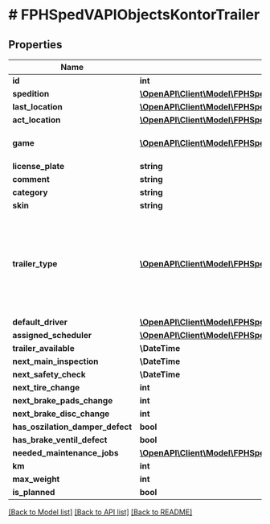 # # FPHSpedVAPIObjectsKontorTrailer

## Properties

Name | Type | Description | Notes
------------ | ------------- | ------------- | -------------
**id** | **int** |  | [readonly]
**spedition** | [**\OpenAPI\Client\Model\FPHSpedVAPIObjectsSpeditionsSpedition**](FPHSpedVAPIObjectsSpeditionsSpedition.md) |  | [readonly]
**last_location** | [**\OpenAPI\Client\Model\FPHSpedVAPIObjectsMapsCompanyCity**](FPHSpedVAPIObjectsMapsCompanyCity.md) |  | [readonly]
**act_location** | [**\OpenAPI\Client\Model\FPHSpedVAPIObjectsMapsCompanyCity**](FPHSpedVAPIObjectsMapsCompanyCity.md) |  | [readonly]
**game** | [**\OpenAPI\Client\Model\FPHSpedVAPIEnumsGameEnum**](FPHSpedVAPIEnumsGameEnum.md) | 0 &#x3D; ETS2  1 &#x3D; ATS  -1 &#x3D; NotSet | [readonly]
**license_plate** | **string** |  | [readonly]
**comment** | **string** |  | [readonly]
**category** | **string** |  | [readonly]
**skin** | **string** |  | [readonly]
**trailer_type** | [**\OpenAPI\Client\Model\FPHSpedVAPIEnumsKontorTrailerType**](FPHSpedVAPIEnumsKontorTrailerType.md) | 0 &#x3D; StandardTrailer  1 &#x3D; DoubleTrailer  2 &#x3D; BDoubleTrailer  3 &#x3D; TripleTrailer  4 &#x3D; ShortTrailer  -1 &#x3D; NotSet | [readonly]
**default_driver** | [**\OpenAPI\Client\Model\FPHSpedVAPIObjectsUsersUser**](FPHSpedVAPIObjectsUsersUser.md) |  | [readonly]
**assigned_scheduler** | [**\OpenAPI\Client\Model\FPHSpedVAPIObjectsUsersUser**](FPHSpedVAPIObjectsUsersUser.md) |  | [readonly]
**trailer_available** | **\DateTime** |  | [readonly]
**next_main_inspection** | **\DateTime** |  | [readonly]
**next_safety_check** | **\DateTime** |  | [readonly]
**next_tire_change** | **int** |  | [readonly]
**next_brake_pads_change** | **int** |  | [readonly]
**next_brake_disc_change** | **int** |  | [readonly]
**has_oszilation_damper_defect** | **bool** |  | [readonly]
**has_brake_ventil_defect** | **bool** |  | [readonly]
**needed_maintenance_jobs** | [**\OpenAPI\Client\Model\FPHSpedVAPIObjectsKontorNeededTrailerMaintenance[]**](FPHSpedVAPIObjectsKontorNeededTrailerMaintenance.md) |  | [readonly]
**km** | **int** |  | [readonly]
**max_weight** | **int** |  | [readonly]
**is_planned** | **bool** |  | [readonly]

[[Back to Model list]](../../README.md#models) [[Back to API list]](../../README.md#endpoints) [[Back to README]](../../README.md)
